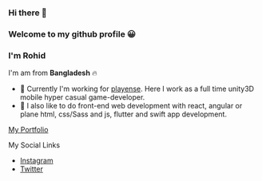 ### Hi there 👋
### Welcome to my github profile 😀
### I'm **Rohid**
I'm am from **Bangladesh** 🔥

- 🔭 Currently I'm working for [playense](https://www.playense.com). Here I work as a full time unity3D mobile hyper casual game-developer.
- 🌱 I also like to do front-end web development with react, angular or plane html, css/Sass and js, flutter and swift app development.

[My Portfolio](https://rohidulislam.com)

My Social Links
- [Instagram](https://www.instagram.com/im_rohid)
- [Twitter](https://www.twitter.com/dev_rohid)
